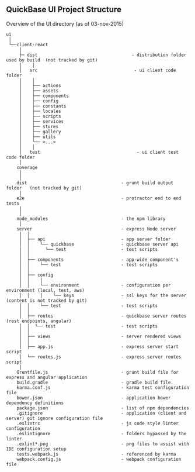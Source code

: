 
## QuickBase UI Project Structure

Overview of the UI directory (as of 03-nov-2015)

    ui
     │
     └──client-react
         │
         ├─ dist                                    - distribution folder used by build  (not tracked by git)
         │    │
         │   src                                     - ui client code folder
         │    │  
         │    ├── actions 
         │    ├── assets 
         │    ├── components
         │    ├── config
         │    ├── constants
         │    ├── locales
         │    ├── scripts
         │    ├── services
         │    ├── stores
         │    ├── gallery
         │    ├── utils
         │    └── <...>
         │    │
         │   test                                     - ui client test code folder
         │
        coverage
         │   
         │
        dist                                    - grunt build output folder   (not tracked by git)
         │
        e2e                                     - protractor end to end tests
         |  
         │        
        node_modules                            - the npm library
         │
        server                                  - express Node server
         │  │
         │  ├── api                             - app server folder
         │  │    └── quickbase                  - quickbase server api
         |  │      └── test                     - test scripts         
         │  │    
         │  ├── components                      - app-wide component's
         │  │    └── test                       - test scripts        
         │  │    
         │  ├── config
         │  │    │
         │  │    └── environment                - configuration per environment (local, test, aws)
         │  │    │    └── keys                  - ssl keys for the server (content is not tracked by git)
         │  │    └── test                       - test scripts
         │  │    
         │  ├── routes                          - quickbase server routes (rest endpoints, angular)
         │  │  └── test                         - test scripts
         │  │    
         │  ├── views                           - server rendered views
         │  │
         │  ├── app.js                          - express server start script
         │  └── routes.js                       - express server routes script
         │
        Gruntfile.js                            - grunt build file for express and angular application
        build.gradle                            - gradle build file.
        karma.conf.js                           - karma test configuration file
        bower.json                              - application bower dependency definitions
        package.json                            - list of npm dependencies
        .gitignore                              - application (client and server) git ignore configuration file
        .eslintrc                               - js code style linter configuration
        .eslintignore                           - folders bypassed by the linter
        .exlint*.png                            - png files to assist with IDE configuration setup
        tests.webpack.js                        - referenced by karma 
        webpack.config.js                       - webpack configuration file



